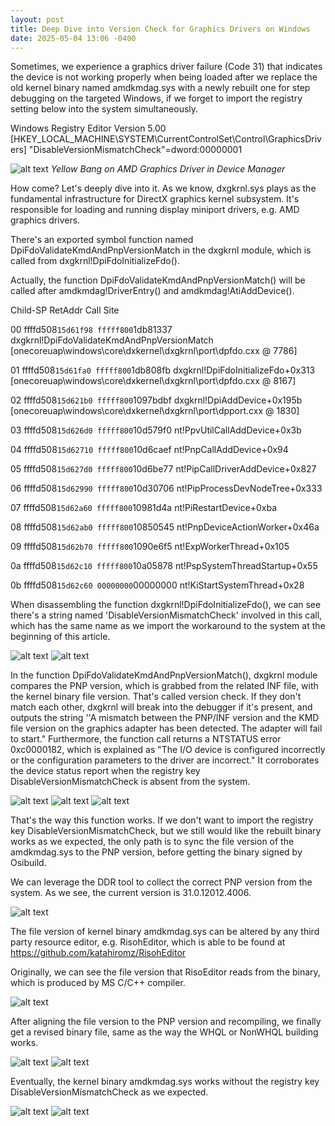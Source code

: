 ```yaml
---
layout: post
title: Deep Dive into Version Check for Graphics Drivers on Windows
date: 2025-05-04 13:06 -0400
---
```




Sometimes, we experience a graphics driver failure (Code 31) that indicates the device is not working properly when being loaded after we replace the old kernel binary named amdkmdag.sys with a newly rebuilt one for step debugging on the targeted Windows, if we forget to import the registry setting below into the system simultaneously.



Windows Registry Editor Version 5.00
[HKEY_LOCAL_MACHINE\SYSTEM\CurrentControlSet\Control\GraphicsDrivers]
"DisableVersionMismatchCheck"=dword:00000001

![alt text](/assets/images/deep-dive-into-version-check/image-2023-10-5_14-54-56.png)
_Yellow Bang on AMD Graphics Driver in Device Manager_





How come? Let's deeply dive into it. As we know, dxgkrnl.sys plays as the fundamental infrastructure for DirectX graphics kernel subsystem. It's responsible for loading and running display miniport drivers, e.g. AMD graphics drivers.



There's an exported symbol function named DpiFdoValidateKmdAndPnpVersionMatch in the dxgkrnl module, which is called from dxgkrnl!DpiFdoInitializeFdo().

Actually, the function DpiFdoValidateKmdAndPnpVersionMatch() will be called after amdkmdag!DriverEntry() and amdkmdag!AtiAddDevice().



Child-SP          	RetAddr               Call Site

00 ffffd508`15d61f98 fffff800`1db81337     dxgkrnl!DpiFdoValidateKmdAndPnpVersionMatch [onecoreuap\windows\core\dxkernel\dxgkrnl\port\dpfdo.cxx @ 7786]

01 ffffd508`15d61fa0 fffff800`1db808fb     dxgkrnl!DpiFdoInitializeFdo+0x313 [onecoreuap\windows\core\dxkernel\dxgkrnl\port\dpfdo.cxx @ 8167]

02 ffffd508`15d621b0 fffff800`1097bdbf     dxgkrnl!DpiAddDevice+0x195b [onecoreuap\windows\core\dxkernel\dxgkrnl\port\dpport.cxx @ 1830]

03 ffffd508`15d626d0 fffff800`10d579f0     nt!PpvUtilCallAddDevice+0x3b

04 ffffd508`15d62710 fffff800`10d6caef     nt!PnpCallAddDevice+0x94

05 ffffd508`15d627d0 fffff800`10d6be77     nt!PipCallDriverAddDevice+0x827

06 ffffd508`15d62990 fffff800`10d30706     nt!PipProcessDevNodeTree+0x333

07 ffffd508`15d62a60 fffff800`10981d4a     nt!PiRestartDevice+0xba

08 ffffd508`15d62ab0 fffff800`10850545     nt!PnpDeviceActionWorker+0x46a

09 ffffd508`15d62b70 fffff800`1090e6f5     nt!ExpWorkerThread+0x105

0a ffffd508`15d62c10 fffff800`10a05878     nt!PspSystemThreadStartup+0x55

0b ffffd508`15d62c60 00000000`00000000     nt!KiStartSystemThread+0x28



When disassembling the function dxgkrnl!DpiFdoInitializeFdo(), we can see there's a string named 'DisableVersionMismatchCheck' involved in this call, which has the same name as we import the workaround to the system at the beginning of this article.



![alt text](/assets/images/deep-dive-into-version-check/image-2023-10-5_14-55-32.png)
![alt text](/assets/images/deep-dive-into-version-check/image-2023-10-5_14-55-43.png)




In the function DpiFdoValidateKmdAndPnpVersionMatch(), dxgkrnl module compares the  PNP version, which is grabbed from the related INF file, with the kernel binary file version. That's called version check. If they don't match each other, dxgkrnl will break into the debugger if it's present, and outputs the string ''A mismatch between the PNP/INF version and the KMD file version on the graphics adapter has been detected. The adapter will fail to start." Furthermore, the function call returns a NTSTATUS error 0xc0000182, which is explained as "The I/O device is configured incorrectly or the configuration parameters to the driver are incorrect." It corroborates the device status report when the registry key DisableVersionMismatchCheck is absent from the system.


![alt text](/assets/images/deep-dive-into-version-check/image-2023-10-5_14-55-56.png)
![alt text](/assets/images/deep-dive-into-version-check/image-2023-10-5_14-56-6.png)
![alt text](/assets/images/deep-dive-into-version-check/image-2023-10-5_14-56-21.png)












That's the way this function works. If we don't want to import the registry key DisableVersionMismatchCheck, but we still would like the rebuilt binary works as we expected, the only path is to sync the file version of the amdkmdag.sys to the PNP version, before getting the binary signed by Osibuild.

We can leverage the DDR tool to collect the correct PNP version from the system. As we see, the current version is 31.0.12012.4006.

![alt text](/assets/images/deep-dive-into-version-check/image-2023-10-5_14-56-28.png)





The file version of kernel binary amdkmdag.sys can be altered by any third party resource editor, e.g. RisohEditor, which is able to be found at https://github.com/katahiromz/RisohEditor

Originally, we can see the file version that RisoEditor reads from the binary, which is produced by MS C/C++ compiler.

![alt text](/assets/images/deep-dive-into-version-check/image-2023-10-5_14-57-0.png)




After aligning the file version to the PNP version and recompiling, we finally get a revised binary file,  same as the way the WHQL or NonWHQL building works.


![alt text](/assets/images/deep-dive-into-version-check/image-2023-10-5_14-58-4.png)
![alt text](/assets/images/deep-dive-into-version-check/image-2023-10-5_14-58-17.png)




Eventually, the kernel binary amdkmdag.sys works without the registry key DisableVersionMismatchCheck as we expected.

![alt text](/assets/images/deep-dive-into-version-check/image-2023-10-5_14-58-33.png)
![alt text](/assets/images/deep-dive-into-version-check/image-2023-10-5_14-58-43.png)












